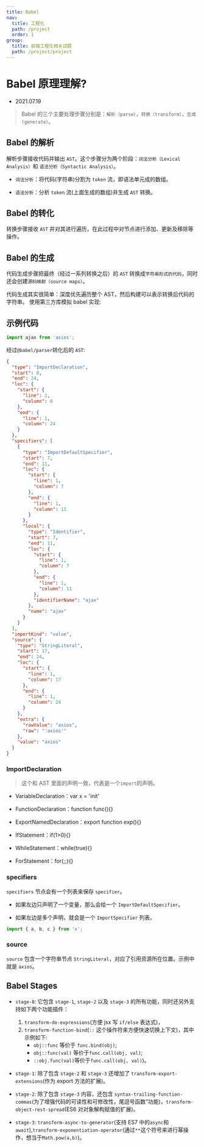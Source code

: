 ```yaml
---
title: Babel
nav:
  title: 工程化
  path: /project
  order: 1
group:
  title: 前端工程化相关试题
  path: /project/project
---
```


# Babel 原理理解?

- 2021.07.19

> Babel 的三个主要处理步骤分别是：`解析（parse）`，`转换（transform）`，`生成(generate）`。

## Babel 的解析

解析步骤接收代码并输出 `AST`。这个步骤分为两个阶段：`词法分析（Lexical Analysis）`和 `语法分析（Syntactic Analysis）`。

- `词法分析`：将代码(字符串)分割为 `token` 流，即语法单元成的数组。

- `语法分析`：分析 `token` 流(上面生成的数组)并生成 `AST` 转换。

## Babel 的转化

转换步骤接收 `AST` 并对其进行遍历，在此过程中对节点进行添加、更新及移除等操作。

## Babel 的生成

代码生成步骤把最终（经过一系列转换之后）的 `AST` 转换成`字符串形式的代码`，同时还会创建`源码映射（source maps）`。

代码生成其实很简单：深度优先遍历整个 AST，然后构建可以表示转换后代码的字符串。 使用第三方库模拟 babel 实现:

## 示例代码

```js
import ajax from 'axios';
```

经过`@babel/parser`转化后的 `AST`:

```json
{
  "type": "ImportDeclaration",
  "start": 0,
  "end": 24,
  "loc": {
    "start": {
      "line": 1,
      "column": 0
    },
    "end": {
      "line": 1,
      "column": 24
    }
  },
  "specifiers": [
    {
      "type": "ImportDefaultSpecifier",
      "start": 7,
      "end": 11,
      "loc": {
        "start": {
          "line": 1,
          "column": 7
        },
        "end": {
          "line": 1,
          "column": 11
        }
      },
      "local": {
        "type": "Identifier",
        "start": 7,
        "end": 11,
        "loc": {
          "start": {
            "line": 1,
            "column": 7
          },
          "end": {
            "line": 1,
            "column": 11
          },
          "identifierName": "ajax"
        },
        "name": "ajax"
      }
    }
  ],
  "importKind": "value",
  "source": {
    "type": "StringLiteral",
    "start": 17,
    "end": 24,
    "loc": {
      "start": {
        "line": 1,
        "column": 17
      },
      "end": {
        "line": 1,
        "column": 24
      }
    },
    "extra": {
      "rawValue": "axios",
      "raw": "'axios'"
    },
    "value": "axios"
  }
}
```

### ImportDeclaration

> 这个和 AST 里面的声明一致，代表是一个`import`的声明。

- VariableDeclaration：var x = 'init'

- FunctionDeclaration：function func(){}

- ExportNamedDeclaration：export function exp(){}

- IfStatement：if(1>0){}

- WhileStatement：while(true){}

- ForStatement：for(;;){}

### specifiers

`specifiers` 节点会有一个列表来保存 `specifier`。

- 如果左边只声明了一个变量，那么会给一个 `ImportDefaultSpecifier`。

- 如果左边是多个声明，就会是一个 `ImportSpecifier` 列表。

```js
import { a, b, c } from 'x';
```

### source

`source` 包含一个字符串节点 `StringLiteral`，对应了引用资源所在位置。示例中就是 `axios`。

## Babel Stages

- `stage-0`: 它包含 `stage-1`, `stage-2` 以及 `stage-3` 的所有功能，同时还另外支持如下两个功能插件：

  1. `transform-do-expressions`(方便 jsx 写 `if/else` 表达式)，
  2. `transform-function-bind`(`::` 这个操作符来方便快速切换上下文)，其中示例如下:
     - `obj::func` 等价于 `func.bind(obj)`;
     - `obj::func(val)` 等价于`func.call(obj, val)`;
     - `::obj.func(val)`等价于`func.call(obj, val)`)。

- `stage-1`: 除了包含 `stage-2` 和 `stage-3` 还增加了 `transform-export-extensions`(作为 export 方法的扩展)。

- `stage-2`: 除了包含 `stage-3` 内容，还包含 `syntax-trailing-function-commas`(为了增强代码的可读性和可修改性，尾逗号函数”功能)，`transform-object-rest-spread`(ES6 对对象解构赋值的扩展)。

- `stage-3`: `transform-async-to-generator`(支持 ES7 中的`async`和`await`),`transform-exponentiation-operator`(通过`**`这个符号来进行幂操作，想当于`Math.pow(a,b)`)。
